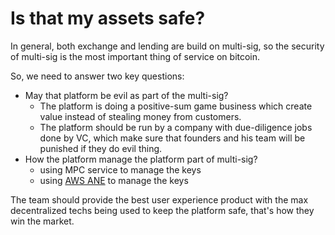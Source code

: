 # Is that my assets safe?

In general, both exchange and lending are build on multi-sig, so the security of multi-sig is the most important thing of service on bitcoin.

So, we need to answer two key questions:

* May that platform be evil as part of the multi-sig?
  * The platform is doing a positive-sum game business which create value instead of stealing money from customers.
  * The platform should be run by a company with due-diligence jobs done by VC, which make sure that founders and his team will be punished if they do evil thing.
* How the platform manage the platform part of multi-sig?
  * using MPC service to manage the keys
  * using [AWS ANE](https://aws.amazon.com/ec2/nitro/nitro-enclaves/) to manage the keys

The team should provide the best user experience product with the max decentralized techs being used to keep the platform safe, that's how they win the market.
